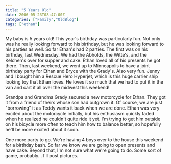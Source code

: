 ```yaml
---
title: "5 Years Old"
date: 2006-05-23T08:47:00Z
categories: ["Family","OldBlog"]
tags: ["ethan"]
---
```


My baby is 5 years old!  This year's birthday was particularly fun.  Not only was he really looking forward to his birthday, but he was looking forward to his parties as well.  So far Ethan's had 2 parties.  The first was on his birthday, last Wednesday.  We had the Abholds, the Witte's, and the Kelchen's over for supper and cake.  Ethan loved all of his presents he got there.  Then, last weekend, we went up to Minneapolis to have a joint birthday party for Ethan and Bryce with the Grady's.  Also very fun.  Jenny and I bought him a Rescue Hero Hyperjet, which is this huge carrier ship looking toy that Ethan loves.  He loves it so much that we had to put it in the van and cart it all over the midwest this weekend!

Grandpa and Grandma Grady secured a new motorcycle for Ethan.  They got it from a friend of theirs whose son had outgrown it.  Of course, we are just "borrowing" it as Teddy wants it back when we are done.  Ethan was very excited about the motorcycle initially, but his enthusiasm quickly faded when he realized he couldn't quite ride it yet.  I'm trying to get him outside on his bicycle more often to teach him how to balance better, so hopefully he'll be more excited about it soon.

One more party to go.  We're having 4 boys over to the house this weekend for a birthday bash.  So far we know we are going to open presents and have cake.  Beyond that, I'm not sure what we're going to do.  Some sort of game, probably...  I'll post pictures.
